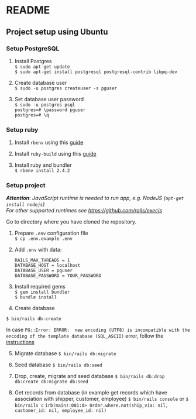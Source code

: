 # README

## Project setup using Ubuntu

### Setup PostgreSQL

1. Install Postgres  
  `$ sudo apt-get update`  
  `$ sudo apt-get install postgresql postgresql-contrib libpq-dev`  

2. Create database user  
  `$ sudo -u postgres createuser -s pguser`  

3. Set database user password  
  `$ sudo -u postgres psql`  
  `postgres=# \password pguser`  
  `postgres=# \q`  

### Setup ruby  

1. Install `rbenv` using this [guide](https://github.com/rbenv/rbenv/blob/master/README.md)  

2. Install `ruby-build` using this [guide](https://github.com/rbenv/ruby-build/blob/master/README.md)  

3. Install ruby and bundler  
  `$ rbenv install 2.4.2`  

### Setup project

**_Attention_**:
  *JavaScript runtime is needed to run app, e.g. NodeJS (`apt-get install nodejs`)  
  For other supported runtimes see https://github.com/rails/execjs*  

Go to directory where you have cloned the repository.  

1. Prepare `.env` configuration file  
  `$ cp .env.example .env`

2. Add `.env` with data:  

   ```
   RAILS_MAX_THREADS = 1
   DATABASE_HOST = localhost
   DATABASE_USER = pguser
   DATABASE_PASSWORD = YOUR_PASSWORD
   ```

3. Install required gems  
  `$ gem install bundler`  
  `$ bundle install`

4. Create database  

  `$ bin/rails db:create`  

   In case `PG::Error: ERROR:  new encoding (UTF8) is incompatible with the encoding of the template database (SQL_ASCII)` error, follow the [instructions](https://stackoverflow.com/a/16737776/2867427)  

5. Migrate database
  `$ bin/rails db:migrate`

6. Seed database
  `$ bin/rails db:seed`

7. Drop, create, migrate and seed database
  `$ bin/rails db:drop db:create db:migrate db:seed`

8. Get records from database (in example get records which have association with shipper, customer, employee)
  `$ bin/rails console` or `$ bin/rails c`
  `irb(main):001:0> Order.where.not(ship_via: nil, customer_id: nil, employee_id: nil)`
